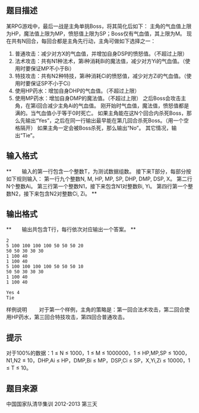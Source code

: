 

## 题目描述
某RPG游戏中，最后一战是主角单挑Boss，将其简化后如下：
主角的气血值上限为HP，魔法值上限为MP，愤怒值上限为SP；Boss仅有气血值，其上限为M。
现在共有N回合，每回合都是主角先行动，主角可做如下选择之一：
1. 普通攻击：减少对方X的气血值，并增加自身DSP的愤怒值。（不超过上限）
2. 法术攻击：共有N1种法术，第i种消耗Bi的魔法值，减少对方Yi的气血值。（使用时要保证MP不小于Bi）
3. 特技攻击：共有N2种特技，第i种消耗Ci的愤怒值，减少对方Zi的气血值。（使用时要保证SP不小于Ci）
4. 使用HP药水：增加自身DHP的气血值。（不超过上限）
5. 使用MP药水：增加自身DMP的魔法值。（不超过上限）
之后Boss会攻击主角，在第i回合减少主角Ai的气血值。
刚开始时气血值，魔法值，愤怒值都是满的。当气血值小于等于0时死亡。
如果主角能在这N个回合内杀死Boss，那么先输出“Yes”，之后在同一行输出最早能在第几回合杀死Boss。（用一个空格隔开）
如果主角一定会被Boss杀死，那么输出“No”。
其它情况，输出“Tie”。
## 输入格式
**　　输入的第一行包含一个整数T，为测试数据组数。
接下来T部分，每部分按如下规则输入：
第一行九个整数N, M, HP, MP, SP, DHP, DMP, DSP, X。
第二行N个整数Ai。
第三行第一个整数N1，接下来包含N1对整数Bi, Yi。
第四行第一个整数N2，接下来包含N2对整数Ci, Zi。
** 
## 输出格式
**　　输出共包含T行，每行依次对应输出一个答案。
** 

```input1
2
5 100 100 100 100 50 50 50 20
50 50 30 30 30
1 100 40
1 100 40
5 100 100 100 100 50 50 50 10
50 50 30 30 30
1 100 40
1 100 40
```

```output1
Yes 4
Tie
```


样例说明
　　对于第一个样例，主角的策略是：第一回合法术攻击，第二回合使用HP药水，第三回合特技攻击，第四回合普通攻击。

## 提示
对于100%的数据：1 ≤ N ≤ 1000，1 ≤ M ≤ 1000000，1 ≤ HP,MP,SP ≤ 1000，N1,N2 ≤ 10，DHP,Ai ≤ HP，DMP,Bi ≤ MP，DSP,Ci ≤ SP，X,Yi,Zi ≤ 10000，1 ≤ T ≤ 10。
## 题目来源
中国国家队清华集训 2012-2013 第三天


